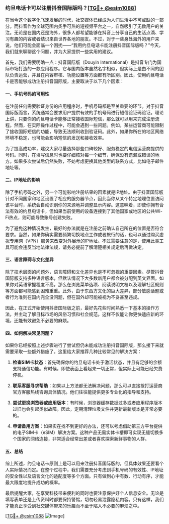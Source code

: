 ### 约旦电话卡可以注册抖音国际版吗？[[TG💪+ @esim1088](https://t.me/s/esim1088)]

在当今这个数字化飞速发展的时代，社交媒体已经成为人们生活中不可或缺的一部分。而抖音作为全球范围内炙手可热的短视频平台之一，自然吸引了无数用户的关注。无论是在国内还是海外，很多人都希望能够在抖音上分享自己的生活点滴、学习有趣的内容或者结识来自世界各地的朋友。不过，对于一些身处海外的用户来说，他们可能会面临一个困扰——“我用约旦电话卡能注册抖音国际版吗？”今天，我们就来聊聊这个问题，并为大家提供一些实用的建议。

首先，我们需要明确一点：抖音国际版（Douyin International）是抖音专门为国际市场打造的一款应用程序。它与国内版本虽然名字相似，但实际上是由不同的团队负责运营，并且在内容审核、功能设置等方面都有所区别。因此，使用约旦电话卡是否能够成功注册抖音国际版，主要取决于以下几个因素：

#### 一、手机号码的可用性

在注册任何需要验证身份的应用程序时，手机号码都是至关重要的环节。对于抖音国际版而言，系统通常会要求用户提供有效的手机号码进行短信验证码验证。理论上讲，只要你的约旦电话卡能够正常接收国际短信，那么就可以用来完成注册流程。然而，在实际操作过程中，可能会遇到一些问题。例如，某些运营商可能限制了接收国际短信的功能，导致无法顺利收到验证码。此外，如果你所在的地区网络环境不稳定，也可能会影响短信的发送和接收效率。

为了提高成功率，建议大家尽量选择那些口碑较好、服务稳定的电信运营商提供的号码。同时，在填写信息时也要仔细核对每一个细节，确保没有遗漏或错误的地方。如果多次尝试后仍然失败，不妨考虑更换其他类型的联系方式，比如电子邮件地址等。

#### 二、IP地址的影响

除了手机号码之外，另一个可能影响注册结果的因素就是IP地址。由于抖音国际版针对不同国家和地区设置了相应的服务器节点，因此当你从某个特定地理位置访问该平台时，系统会自动识别你的来源地并调整显示内容。这意味着，即使你拥有合法有效的约旦电话卡，但如果当前使用的设备连接到了其他国家或地区的公共Wi-Fi热点，则可能导致账号创建失败。

为了避免这种情况发生，最好的办法就是在注册之前确认自己所在的位置是否符合要求。当然，如果你确实需要频繁切换地点工作或者旅行的话，也可以通过购买虚拟专用网（VPN）服务来改变对外展示的IP地址。不过需要注意的是，使用此类工具可能会违反当地法律法规，请务必提前了解清楚相关规定后再做决定。

#### 三、语言障碍与文化差异

除了技术层面的问题外，语言障碍和文化差异也是不可忽视的重要因素。尽管抖音国际版支持多种语言版本，但默认情况下大多数新用户都会被分配到英文界面。如果你对英语掌握程度不高，那么在浏览菜单选项、阅读说明文档以及理解社区规则等方面都可能感到困难重重。此外，由于东西方文化的巨大差异，部分敏感话题或者行为准则在国内完全没问题，但在国外却可能被视为不妥甚至违规。

因此，在正式开始使用抖音国际版之前，最好先花些时间熟悉一下基本的操作方法，并主动了解目标市场的风俗习惯和社会规范。这样不仅能让你更快适应新的环境，还能有效避免不必要的麻烦。

#### 四、如何解决常见问题？

如果你已经按照上述步骤进行了尝试但仍未能成功注册抖音国际版，那么接下来就需要采取一些额外措施了。这里给大家推荐几种比较常见的解决方案：

1. **检查SIM卡状态**：首先确保你的约旦电话卡处于激活状态，并且有足够的余额支持通信功能。有时候，即使表面上看起来一切正常，但实际上可能已经欠费停机。
   
2. **联系客服寻求帮助**：如果以上方法都无法解决问题，那么可以直接拨打运营商官方客服热线咨询具体情况。他们往往能提供更多专业化的指导和支持。
   
3. **尝试更换浏览器或应用版本**：有时候，浏览器缓存数据过多或者应用程序版本过旧也会引起类似故障。因此，定期清理垃圾文件并更新最新版本是非常必要的。
   
4. **申请备用方案**：如果实在找不到更好的办法，还可以考虑借助第三方平台提供的电子SIM卡（eSIM）解决方案。这种产品无需实体卡槽即可实现无缝切换多个国家的网络连接，非常适合经常出差或者喜欢探索新鲜事物的人群。

#### 五、总结

综上所述，约旦电话卡原则上是可以用来注册抖音国际版的，但具体效果还要看个人实际情况而定。在整个过程中，我们需要充分考虑到手机号码的有效性、IP地址的安全性以及语言文化的适配度等多个方面。只有做到心中有数、行动有序，才能最大限度地提升成功的概率。

最后提醒大家，在享受科技带来便利的同时也要注意保护好个人信息安全。无论是填写表单还是上传资料时都要保持警惕，切勿轻易泄露隐私内容。只有这样，我们才能真正享受到社交媒体带来的乐趣而不至于陷入不必要的麻烦之中。

[[TG💪+ @esim1088](https://t.me/s/esim1088) ![Image](https://i.postimg.cc/4NQfJmqS/Snipaste-2025-05-13-00-14-12.png)]